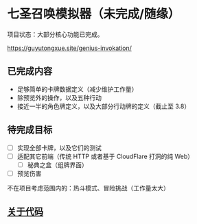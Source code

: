 # 七圣召唤模拟器（未完成/随缘）

项目状态：大部分核心功能已完成。

https://guyutongxue.site/genius-invokation/

## 已完成内容

- 足够简单的卡牌数据定义（减少维护工作量）
- 除预览外的操作，以及五种行动
- 接近一半的角色牌定义，以及大部分行动牌的定义（截止至 3.8）

## 待完成目标

- [ ] 实现全部卡牌，以及它们的测试
- [ ] 适配其它前端（传统 HTTP 或者基于 CloudFlare 打洞的纯 Web）
  - [ ] 秘典之盒（组牌界面）
- [ ] 预览伤害

不在项目考虑范围内的：热斗模式、冒险挑战（工作量太大）

## [关于代码](./docs/develop/)

